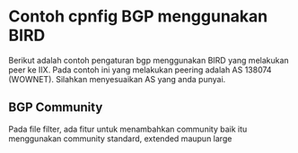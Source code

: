 # Contoh cpnfig BGP menggunakan BIRD

Berikut adalah contoh pengaturan bgp menggunakan BIRD yang melakukan peer ke
IIX. Pada contoh ini yang melakukan peering adalah AS 138074 (WOWNET).
Silahkan menyesuaikan AS yang anda punyai.

## BGP Community

Pada file filter, ada fitur untuk menambahkan community baik itu menggunakan
community standard, extended maupun large
